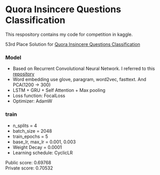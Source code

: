 # Quora Insincere Questions Classification

This respository contains my code for competition in kaggle.


53rd Place Solution for [Quora Insincere Questions Classification](https://www.kaggle.com/c/quora-insincere-questions-classification "Quora Insincere Questions Classification")


### Model
- Based on Recurrent Convolutional Neural Network. I referred to this [repository](https://github.com/AnubhavGupta3377/Text-Classification-Models-Pytorch/tree/master/Model_RCNN)
- Word embedding use glove, paragram, word2vec, fasttext. And PCA(1200 → 300)
- LSTM + GRU + Self Attention + Max pooling
- Loss function: FocalLoss
- Optimizer: AdamW

### train
- n_splits = 4
- batch_size = 2048
- train_epochs = 5
- base_lr, max_lr = 0.001, 0.003  
- Weight Decay = 0.0001
- Learning schedule: CyclicLR


Public score: 0.69768    
Private score: 0.70532
